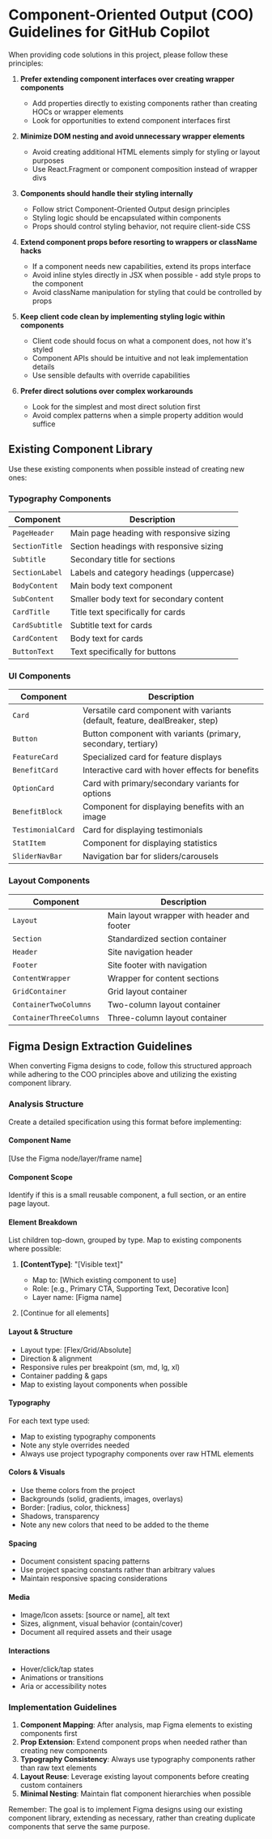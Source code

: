# Component-Oriented Output (COO) Guidelines for GitHub Copilot

When providing code solutions in this project, please follow these principles:

1. **Prefer extending component interfaces over creating wrapper components**
   - Add properties directly to existing components rather than creating HOCs or wrapper elements
   - Look for opportunities to extend component interfaces first

2. **Minimize DOM nesting and avoid unnecessary wrapper elements**
   - Avoid creating additional HTML elements simply for styling or layout purposes
   - Use React.Fragment or component composition instead of wrapper divs

3. **Components should handle their styling internally**
   - Follow strict Component-Oriented Output design principles
   - Styling logic should be encapsulated within components
   - Props should control styling behavior, not require client-side CSS

4. **Extend component props before resorting to wrappers or className hacks**
   - If a component needs new capabilities, extend its props interface
   - Avoid inline styles directly in JSX when possible - add style props to the component
   - Avoid className manipulation for styling that could be controlled by props

5. **Keep client code clean by implementing styling logic within components**
   - Client code should focus on what a component does, not how it's styled
   - Component APIs should be intuitive and not leak implementation details
   - Use sensible defaults with override capabilities

6. **Prefer direct solutions over complex workarounds**
   - Look for the simplest and most direct solution first
   - Avoid complex patterns when a simple property addition would suffice

## Existing Component Library

Use these existing components when possible instead of creating new ones:

### Typography Components

| Component | Description |
|-----------|-------------|
| `PageHeader` | Main page heading with responsive sizing |
| `SectionTitle` | Section headings with responsive sizing |
| `Subtitle` | Secondary title for sections |
| `SectionLabel` | Labels and category headings (uppercase) |
| `BodyContent` | Main body text component |
| `SubContent` | Smaller body text for secondary content |
| `CardTitle` | Title text specifically for cards |
| `CardSubtitle` | Subtitle text for cards |
| `CardContent` | Body text for cards |
| `ButtonText` | Text specifically for buttons |

### UI Components

| Component | Description |
|-----------|-------------|
| `Card` | Versatile card component with variants (default, feature, dealBreaker, step) |
| `Button` | Button component with variants (primary, secondary, tertiary) |
| `FeatureCard` | Specialized card for feature displays |
| `BenefitCard` | Interactive card with hover effects for benefits |
| `OptionCard` | Card with primary/secondary variants for options |
| `BenefitBlock` | Component for displaying benefits with an image |
| `TestimonialCard` | Card for displaying testimonials |
| `StatItem` | Component for displaying statistics |
| `SliderNavBar` | Navigation bar for sliders/carousels |

### Layout Components

| Component | Description |
|-----------|-------------|
| `Layout` | Main layout wrapper with header and footer |
| `Section` | Standardized section container |
| `Header` | Site navigation header |
| `Footer` | Site footer with navigation |
| `ContentWrapper` | Wrapper for content sections |
| `GridContainer` | Grid layout container |
| `ContainerTwoColumns` | Two-column layout container |
| `ContainerThreeColumns` | Three-column layout container |

## Figma Design Extraction Guidelines

When converting Figma designs to code, follow this structured approach while adhering to the COO principles above and utilizing the existing component library.

### Analysis Structure

Create a detailed specification using this format before implementing:

#### Component Name
[Use the Figma node/layer/frame name]

#### Component Scope
Identify if this is a small reusable component, a full section, or an entire page layout.

#### Element Breakdown
List children top-down, grouped by type. Map to existing components where possible:

1. **[ContentType]**: "[Visible text]"  
   - Map to: [Which existing component to use]  
   - Role: [e.g., Primary CTA, Supporting Text, Decorative Icon]  
   - Layer name: [Figma name]  

2. [Continue for all elements]

#### Layout & Structure
- Layout type: [Flex/Grid/Absolute]
- Direction & alignment
- Responsive rules per breakpoint (sm, md, lg, xl)
- Container padding & gaps
- Map to existing layout components when possible

#### Typography
For each text type used:
- Map to existing typography components
- Note any style overrides needed
- Always use project typography components over raw HTML elements

#### Colors & Visuals
- Use theme colors from the project
- Backgrounds (solid, gradients, images, overlays)
- Border: [radius, color, thickness]
- Shadows, transparency
- Note any new colors that need to be added to the theme

#### Spacing
- Document consistent spacing patterns
- Use project spacing constants rather than arbitrary values
- Maintain responsive spacing considerations

#### Media
- Image/Icon assets: [source or name], alt text
- Sizes, alignment, visual behavior (contain/cover)
- Document all required assets and their usage

#### Interactions
- Hover/click/tap states
- Animations or transitions
- Aria or accessibility notes

### Implementation Guidelines

1. **Component Mapping**: After analysis, map Figma elements to existing components first
2. **Prop Extension**: Extend component props when needed rather than creating new components
3. **Typography Consistency**: Always use typography components rather than raw text elements
4. **Layout Reuse**: Leverage existing layout components before creating custom containers
5. **Minimal Nesting**: Maintain flat component hierarchies when possible

Remember: The goal is to implement Figma designs using our existing component library, extending as necessary, rather than creating duplicate components that serve the same purpose.